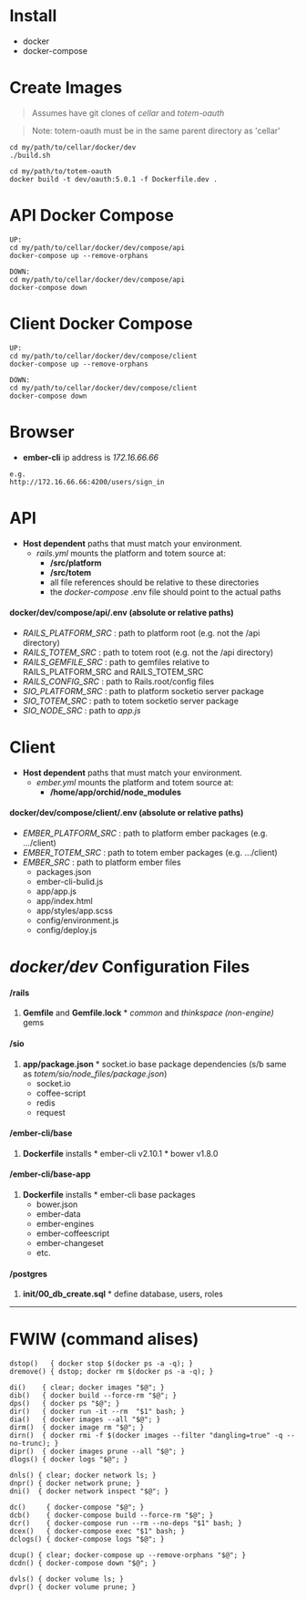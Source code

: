 # Install
  * docker
  * docker-compose

# Create Images
> Assumes have git clones of *cellar* and *totem-oauth*

> Note: totem-oauth must be in the same parent directory as 'cellar'

```
cd my/path/to/cellar/docker/dev
./build.sh

```

```
cd my/path/to/totem-oauth
docker build -t dev/oauth:5.0.1 -f Dockerfile.dev .
```

# API Docker Compose

```
UP:
cd my/path/to/cellar/docker/dev/compose/api
docker-compose up --remove-orphans

DOWN:
cd my/path/to/cellar/docker/dev/compose/api
docker-compose down

```

# Client Docker Compose

```
UP:
cd my/path/to/cellar/docker/dev/compose/client
docker-compose up --remove-orphans

DOWN:
cd my/path/to/cellar/docker/dev/compose/client
docker-compose down

```

# Browser
  * **ember-cli** ip address is *172.16.66.66*
```
e.g.
http://172.16.66.66:4200/users/sign_in
```

# API

* **Host dependent** paths that must match your environment.
  * *rails.yml* mounts the platform and totem source at:
    * **/src/platform**
    * **/src/totem**
    * all file references should be relative to these directories
    * the *docker-compose* .env file should point to the actual paths

#### docker/dev/compose/api/.env (absolute or relative paths)
  * *RAILS_PLATFORM_SRC* : path to platform root (e.g. not the /api directory)
  * *RAILS_TOTEM_SRC* : path to totem root (e.g. not the /api directory)
  * *RAILS_GEMFILE_SRC* : path to gemfiles relative to RAILS_PLATFORM_SRC and RAILS_TOTEM_SRC
  * *RAILS_CONFIG_SRC* : path to Rails.root/config files
  * *SIO_PLATFORM_SRC* : path to platform socketio server package
  * *SIO_TOTEM_SRC* : path to totem socketio server package
  * *SIO_NODE_SRC* : path to *app.js*


# Client
  * **Host dependent** paths that must match your environment.
    * *ember.yml* mounts the platform and totem source at:
      * **/home/app/orchid/node_modules**

#### docker/dev/compose/client/.env (absolute or relative paths)
  * *EMBER_PLATFORM_SRC* : path to platform ember packages (e.g. .../client)
  * *EMBER_TOTEM_SRC* : path to totem ember packages (e.g. .../client)
  * *EMBER_SRC* : path to platform ember files
    * packages.json
    * ember-cli-bulid.js
    * app/app.js
    * app/index.html
    * app/styles/app.scss
    * config/environment.js
    * config/deploy.js

# *docker/dev* Configuration Files

#### /rails
  1. **Gemfile** and **Gemfile.lock**
    * *common* and *thinkspace (non-engine)* gems

#### /sio
  1. **app/package.json**
    * socket.io base package dependencies (s/b same as *totem/sio/node_files/package.json*)
      * socket.io
      * coffee-script
      * redis
      * request

#### /ember-cli/base
  1. **Dockerfile** installs
    * ember-cli v2.10.1
    * bower v1.8.0

#### /ember-cli/base-app
  1. **Dockerfile** installs
    * ember-cli base packages
      * bower.json
      * ember-data
      * ember-engines
      * ember-coffeescript
      * ember-changeset
      * etc.

#### /postgres
  1. **init/00_db_create.sql**
    * define database, users, roles

---

# FWIW (command alises)

```
dstop()   { docker stop $(docker ps -a -q); }
dremove() { dstop; docker rm $(docker ps -a -q); }

di()    { clear; docker images "$@"; }
dib()   { docker build --force-rm "$@"; }
dps()   { docker ps "$@"; }
dir()   { docker run -it --rm  "$1" bash; }
dia()   { docker images --all "$@"; }
dirm()  { docker image rm "$@"; }
dirn()  { docker rmi -f $(docker images --filter "dangling=true" -q --no-trunc); }
dipr()  { docker images prune --all "$@"; }
dlogs() { docker logs "$@"; }

dnls() { clear; docker network ls; }
dnpr() { docker network prune; }
dni()  { docker network inspect "$@"; }

dc()     { docker-compose "$@"; }
dcb()    { docker-compose build --force-rm "$@"; }
dcr()    { docker-compose run --rm --no-deps "$1" bash; }
dcex()   { docker-compose exec "$1" bash; }
dclogs() { docker-compose logs "$@"; }

dcup() { clear; docker-compose up --remove-orphans "$@"; }
dcdn() { docker-compose down "$@"; }

dvls() { docker volume ls; }
dvpr() { docker volume prune; }

```
